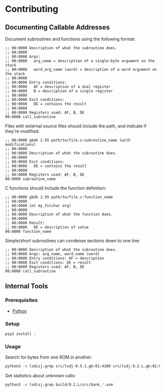 # Contributing

## Documenting Callable Addresses

Document subroutines and functions using the following format:

```
;; 00:0000 Description of what the subroutine does.
;; 00:0000
;; 00:0000 Args:
;; 00:0000   arg_name = description of a single-byte argument on the stack
;; 00:0000   word_arg_name (word) = description of a word argument on the stack
;; 00:0000
;; 00:0000 Entry conditions:
;; 00:0000   AF = description of a dual register
;; 00:0000   B = description of a single register
;; 00:0000
;; 00:0000 Exit conditions:
;; 00:0000   DE = contains the result
;; 00:0000
;; 00:0000 Registers used: AF, B, DE
00:0000 call_subroutine
```

Files with external source files should include the path, and indicate if they're modified:

```
;; 00:0000 gbdk 2.95 path/to/file.s:subroutine_name (with modifications)
;; 00:0000
;; 00:0000 Description of what the subroutine does.
;; 00:0000
;; 00:0000 Exit conditions:
;; 00:0000   DE = contains the result
;; 00:0000
;; 00:0000 Registers used: AF, B, DE
00:0000 subroutine_name
```

C functions should include the function definition:

```
;; 00:0000 gbdk 2.95 path/to/file.c:function_name
;; 00:0000
;; 00:0000 int my_fn(char arg)
;; 00:0000
;; 00:0000 Description of what the function does.
;; 00:0000
;; 00:0000 Result:
;; 00:0000   DE = description of value
00:0000 function_name
```

Simple/short subroutines can condense sections down to one line:

```
;; 00:0000 Description of what the subroutine does.
;; 00:0000 Args: arg_name, word_name (word)
;; 00:0000 Entry conditions: AF = description
;; 00:0000 Exit conditions: DE = result
;; 00:0000 Registers used: AF, B, DE
00:0000 call_subroutine
```

## Internal Tools

### Prerequisites

  - [Python](https://www.python.org/)

### Setup

```bash
pip3 install .
```

### Usage

Search for bytes from one ROM in another:

```bash
python3 -m lsdisj.grep src/lsdj-8.5.1.gb:01:4200 src/lsdj-9.2.L.gb:01:0000
```

Get statistics about unknown calls:

```bash
python3 -m lsdisj.grep build/9.2.L/src/bank_*.asm
```
